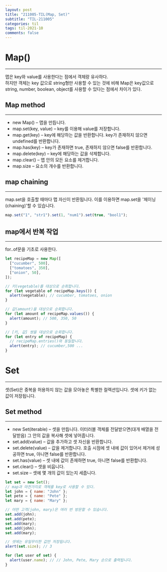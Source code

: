```yaml
---
layout: post
title: "211005-TIL(Map, Set)"
subtitle: "TIL-211005"
categories: til
tags: til-2021-10
comments: false
---
```


# Map()

---

맵은 key와 value를 사용한다는 점에서 객체랑 유사하다.  
하지만 객체는 key 값으로 string형만 사용할 수 있는 것에 비해 Map은 key값으로 string, number, boolean, object를 사용할 수 있다는 점에서 차이가 있다.

## Map method

---

- new Map() – 맵을 만듭니다.
- map.set(key, value) – key를 이용해 value를 저장합니다.
- map.get(key) – key에 해당하는 값을 반환합니다. key가 존재하지 않으면 undefined를 반환합니다.
- map.has(key) – key가 존재하면 true, 존재하지 않으면 false를 반환합니다.
- map.delete(key) – key에 해당하는 값을 삭제합니다.
- map.clear() – 맵 안의 모든 요소를 제거합니다.
- map.size – 요소의 개수를 반환합니다.

## map chaining

---

map.set을 호출할 때마다 맵 자신이 반환됩니다. 이를 이용하면 map.set을 '체이닝(chaining)'할 수 있습니다.

```js
map.set("1", "str1").set(1, "num1").set(true, "bool1");
```

## map에서 반복 작업

---

for..of문을 기초로 사용한다.

```js
let recipeMap = new Map([
  ["cucumber", 500],
  ["tomatoes", 350],
  ["onion", 50],
]);

// 키(vegetable)를 대상으로 순회합니다.
for (let vegetable of recipeMap.keys()) {
  alert(vegetable); // cucumber, tomatoes, onion
}

// 값(amount)을 대상으로 순회합니다.
for (let amount of recipeMap.values()) {
  alert(amount); // 500, 350, 50
}

// [키, 값] 쌍을 대상으로 순회합니다.
for (let entry of recipeMap) {
  // recipeMap.entries()와 동일합니다.
  alert(entry); // cucumber,500 ...
}
```

# Set

---

셋(Set)은 중복을 허용하지 않는 값을 모아놓은 특별한 컬렉션입니다. 셋에 키가 없는 값이 저장됩니다.

## Set method

---

- new Set(iterable) – 셋을 만듭니다. 이터러블 객체를 전달받으면(대개 배열을 전달받음) 그 안의 값을 복사해 셋에 넣어줍니다.
- set.add(value) – 값을 추가하고 셋 자신을 반환합니다.
- set.delete(value) – 값을 제거합니다. 호출 시점에 셋 내에 값이 있어서 제거에 성공하면 true, 아니면 false를 반환합니다.
- set.has(value) – 셋 내에 값이 존재하면 true, 아니면 false를 반환합니다.
- set.clear() – 셋을 비웁니다.
- set.size – 셋에 몇 개의 값이 있는지 세줍니다.

```js
let set = new Set();
// map과 마찬가지로 객체를 key로 사용할 수 있다.
let john = { name: "John" };
let pete = { name: "Pete" };
let mary = { name: "Mary" };

// 어떤 고객(john, mary)은 여러 번 방문할 수 있습니다.
set.add(john);
set.add(pete);
set.add(mary);
set.add(john);
set.add(mary);

// 셋에는 유일무이한 값만 저장됩니다.
alert(set.size); // 3

for (let user of set) {
  alert(user.name); // // John, Pete, Mary 순으로 출력됩니다.
}
```
